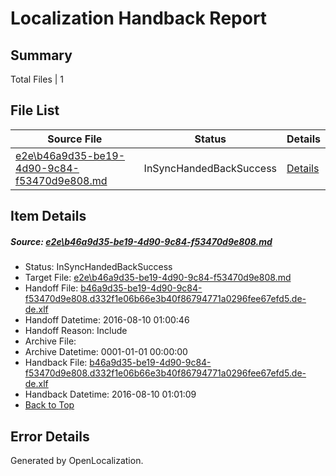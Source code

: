 # <a name='report-top'></a> Localization Handback Report

## Summary
 Total Files | 1

## File List
 Source File | Status | Details 
 ----------- | ------ | ------- 
 [e2e\b46a9d35-be19-4d90-9c84-f53470d9e808.md](https://github.com/OpenLocalizationTestOrg/oltest/blob/f98aaabb0629d774b8a775c57e52de3ba384c7d7/e2e/b46a9d35-be19-4d90-9c84-f53470d9e808.md) | InSyncHandedBackSuccess | [Details](#510b10ba1c7a7f032bb6a227b084e56fc9ffe3294)

## Item Details
##### <a name='510b10ba1c7a7f032bb6a227b084e56fc9ffe3294'></a> Source: [e2e\b46a9d35-be19-4d90-9c84-f53470d9e808.md](https://github.com/OpenLocalizationTestOrg/oltest/blob/f98aaabb0629d774b8a775c57e52de3ba384c7d7/e2e/b46a9d35-be19-4d90-9c84-f53470d9e808.md)
* Status: InSyncHandedBackSuccess
* Target File: [e2e\b46a9d35-be19-4d90-9c84-f53470d9e808.md](https://github.com/OpenLocalizationTestOrg/ol-test-dede/blob/7bcc74e00e49206c140c4fbd2d61e36c4a1781ba/e2e/b46a9d35-be19-4d90-9c84-f53470d9e808.md)
* Handoff File: [b46a9d35-be19-4d90-9c84-f53470d9e808.d332f1e06b66e3b40f86794771a0296fee67efd5.de-de.xlf](https://github.com/OpenLocalizationTestOrg/olhandoff-e2e/blob/96d093f8de2711cad79b7703a16db2c8e8be3f7b/ol-handoff/OpenLocalizationTestOrg/ol-test-dede/ci/ht/b46a9d35-be19-4d90-9c84-f53470d9e808.d332f1e06b66e3b40f86794771a0296fee67efd5.de-de.xlf)
* Handoff Datetime: 2016-08-10 01:00:46
* Handoff Reason: Include
* Archive File: 
* Archive Datetime: 0001-01-01 00:00:00
* Handback File: [b46a9d35-be19-4d90-9c84-f53470d9e808.d332f1e06b66e3b40f86794771a0296fee67efd5.de-de.xlf](https://github.com/OpenLocalizationTestOrg/olhandback-e2e/blob/337584772ceca345050d028ae148517352f3cece/ol-handback/OpenLocalizationTestOrg/ol-test-dede/ci/ht/b46a9d35-be19-4d90-9c84-f53470d9e808.d332f1e06b66e3b40f86794771a0296fee67efd5.de-de.xlf)
* Handback Datetime: 2016-08-10 01:01:09
* [Back to Top](#report-top)


## Error Details

Generated by OpenLocalization.
